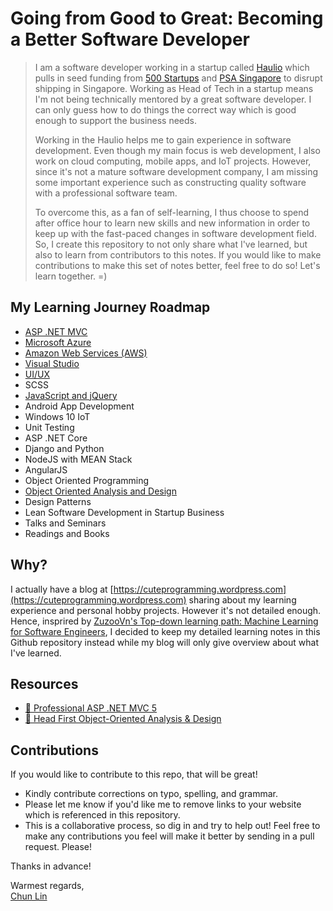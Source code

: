 # Going from Good to Great: Becoming a Better Software Developer

> I am a software developer working in a startup called [Haulio](http://haulio.io) which pulls in seed funding from [500 Startups](https://500.co) and [PSA Singapore](https://www.singaporepsa.com/) to disrupt shipping in Singapore. Working as Head of Tech in a startup means I'm not being technically mentored by a great software developer. I can only guess how to do things the correct way which is good enough to support the business needs.
> 
> Working in the Haulio helps me to gain experience in software development. Even though my main focus is web development, I also work on cloud computing, mobile apps, and IoT projects. However, since it's not a mature software development company, I am missing some important experience such as constructing quality software with a professional software team. 
>
> To overcome this, as a fan of self-learning, I thus choose to spend after office hour to learn new skills and new information in order to keep up with the fast-paced changes in software development field. So, I create this repository to not only share what I've learned, but also to learn from contributors to this notes. If you would like to make contributions to make this set of notes better, feel free to do so! Let's learn together. =) 

## My Learning Journey Roadmap

 - [ASP .NET MVC](/aspnet/mvc/README.md)
 - [Microsoft Azure](/cloud/microsoft-azure/README.md)
 - [Amazon Web Services (AWS)](/cloud/amazon-web-services/README.md)
 - [Visual Studio](/ide/visual-studio/README.md)
 - [UI/UX](/ui-ux/README.md)
 - SCSS
 - [JavaScript and jQuery](/javascript-and-jquery/README.md)
 - Android App Development
 - Windows 10 IoT
 - Unit Testing
 - ASP .NET Core
 - Django and Python
 - NodeJS with MEAN Stack
 - AngularJS
 - Object Oriented Programming
 - [Object Oriented Analysis and Design](/object-oriented-analysis-and-design/README.md)
 - Design Patterns
 - Lean Software Development in Startup Business
 - Talks and Seminars
 - Readings and Books
 
## Why?
I actually have a blog at [https://cuteprogramming.wordpress.com](https://cuteprogramming.wordpress.com) sharing about my learning experience and personal hobby projects. However it's not detailed enough. Hence, insprired by [ZuzooVn's Top-down learning path: Machine Learning for Software Engineers](https://github.com/ZuzooVn/machine-learning-for-software-engineers), I decided to keep my detailed learning notes in this Github repository instead while my blog will only give overview about what I've learned.

## Resources
 - [:book: Professional ASP .NET MVC 5](https://www.amazon.com/Professional-ASP-NET-MVC-Jon-Galloway/dp/1118794753)
 - [:book: Head First Object-Oriented Analysis & Design](http://www.headfirstlabs.com/books/hfooad/)

## Contributions
If you would like to contribute to this repo, that will be great!

 - Kindly contribute corrections on typo, spelling, and grammar.
 - Please let me know if you'd like me to remove links to your website which is referenced in this repository.
 - This is a collaborative process, so dig in and try to help out! Feel free to make any contributions you feel will make it better by sending in a pull request. Please!

Thanks in advance!


Warmest regards,  
[Chun Lin](https://goh-chunlin.github.io)
